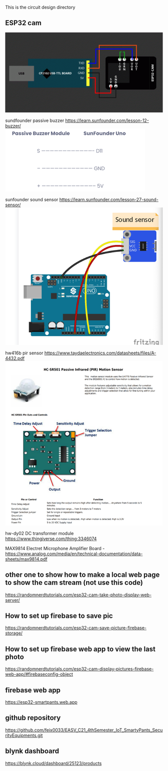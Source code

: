This is the circuit design directory

## ESP32 cam

![ESP32-Cam-1.png](pic%2FESP32-Cam-1.png)

sundfounder passive buzzer
https://learn.sunfounder.com/lesson-12-buzzer/  
![img.png](pic/img.png)

sunfounder sound sensor
https://learn.sunfounder.com/lesson-27-sound-sensor/  
![img.png](pic/img2.png)


hw416b pir sensor
https://www.taydaelectronics.com/datasheets/files/A-4432.pdf  
![img.png](pic/img3.png)


hw-dy02 DC transformer module
https://www.thingiverse.com/thing:3346074  


MAX9814 Electret Microphone Amplifier Board -  
https://www.analog.com/media/en/technical-documentation/data-sheets/max9814.pdf

## other one to show how to make a local web page to show the cam stream (not use this code)
https://randomnerdtutorials.com/esp32-cam-take-photo-display-web-server/

## How to set up firebase to save pic
https://randomnerdtutorials.com/esp32-cam-save-picture-firebase-storage/

## How to set up firebase web app to view the last photo 
https://randomnerdtutorials.com/esp32-cam-display-pictures-firebase-web-app/#firebaseconfig-object

## firebase web app
https://esp32-smartpants.web.app

## github repository
https://github.com/feix0033/EASV_C21_4thSemester_IoT_SmartyPants_SecurityEquipments.git

## blynk dashboard
https://blynk.cloud/dashboard/25123/products

